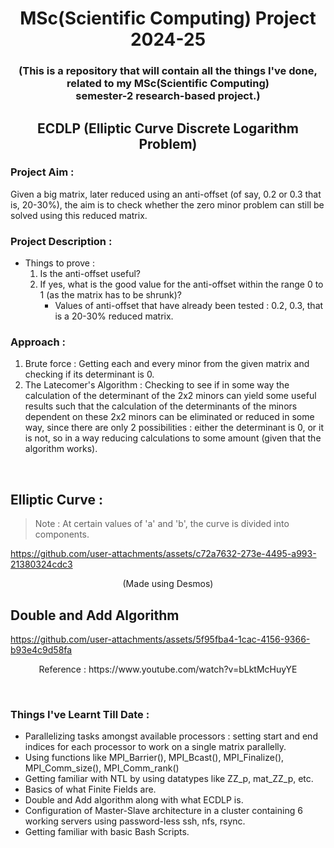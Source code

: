 <h1 align="center">MSc(Scientific Computing) Project 2024-25</h1>
<h3 align="center">(This is a repository that will contain all the things I've done, related to my MSc(Scientific Computing)<br/>semester-2 research-based project.)</h3>
<h2 align="center"> ECDLP (Elliptic Curve Discrete Logarithm Problem) </h2>

### Project Aim :
Given a big matrix, later reduced using an anti-offset (of say, 0.2 or 0.3 that is, 20-30%), the aim is to check whether the zero minor problem can still be solved using this reduced matrix. 

### Project Description : 
- Things to prove :
  1) Is the anti-offset useful?
  2) If yes, what is the good value for the anti-offset within the range 0 to 1 (as the matrix has to be shrunk)?
     -  Values of anti-offset that have already been tested : 0.2, 0.3, that is a 20-30% reduced matrix.
    
### Approach :
1) Brute force : Getting each and every minor from the given matrix and checking if its determinant is 0.
2) The Latecomer's Algorithm : Checking to see if in some way the calculation of the determinant of the 2x2 minors can yield some useful results such that the calculation of the determinants of the minors dependent on these 2x2 minors can be eliminated or reduced in some way, since there are only 2 possibilities : either the determinant is 0, or it is not, so in a way reducing calculations to some amount (given that the algorithm works).
</br>

## Elliptic Curve :

> Note : At certain values of 'a' and 'b', the curve is divided into components.

https://github.com/user-attachments/assets/c72a7632-273e-4495-a993-21380324cdc3

<p align="center"> (Made using Desmos) </p>

## Double and Add Algorithm

https://github.com/user-attachments/assets/5f95fba4-1cac-4156-9366-b93e4c9d58fa

<p align="center"> Reference : https://www.youtube.com/watch?v=bLktMcHuyYE </p></br>

### Things I've Learnt Till Date : 
- Parallelizing tasks amongst available processors : setting start and end indices for each processor to work on a single matrix parallelly.<br/>
- Using functions like MPI_Barrier(), MPI_Bcast(), MPI_Finalize(), MPI_Comm_size(), MPI_Comm_rank()
- Getting familiar with NTL by using datatypes like ZZ_p, mat_ZZ_p, etc.
- Basics of what Finite Fields are.
- Double and Add algorithm along with what ECDLP is.
- Configuration of Master-Slave architecture in a cluster containing 6 working servers using password-less ssh, nfs, rsync.
- Getting familiar with basic Bash Scripts.

